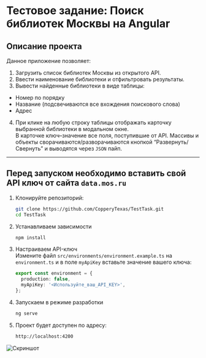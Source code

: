 # Тестовое задание: Поиск библиотек Москвы на Angular

## Описание проекта

Данное приложение позволяет:
1. Загрузить список библиотек Москвы из открытого API.
2. Ввести наименование библиотеки и отфильтровать результаты.
3. Вывести найденные библиотеки в виде таблицы:
  - Номер по порядку
  - Название (подсвечиваются все вхождения поискового слова)
  - Адрес
4. При клике на любую строку таблицы отображать карточку выбранной библиотеки в модальном окне.  
   В карточке ключ–значение все поля, поступившие от API. Массивы и объекты сворачиваются/разворачиваются кнопкой “Развернуть/Свернуть” и выводятся через `JSON` пайп.
---
## Перед запуском необходимо вставить свой API ключ от сайта `data.mos.ru`



1. Клонируйте репозиторий:
   ```bash
   git clone https://github.com/CopperyTexas/TestTask.git
   cd TestTask

2. Устанавливаем зависимости
   ```bash
   npm install

3. Настраиваем API-ключ  
   Измените файл `src/environments/environment.example.ts` на `environment.ts` и в поле `myApiKey` вставьте значение вашего ключа:

   ```ts
   export const environment = {
     production: false,
     myApiKey: '<Используйте_ваш_API_KEY>',
   };
4. Запускаем в режиме разработки
    ```bash
    ng serve
5. Проект будет доступен по адресу:
    ```bash
   http://localhost:4200
![Скриншот](Screenshot.png)
